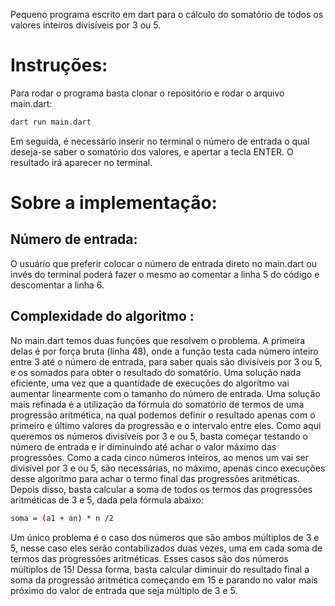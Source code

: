 Pequeno programa escrito em dart para o cálculo do somatório de todos os valores inteiros divisíveis por 3 ou 5.

# Instruções:
Para rodar o programa basta clonar o repositório e rodar o arquivo main.dart:

```sh
dart run main.dart 
```
Em seguida, é necessário inserir no terminal o número de entrada o qual deseja-se saber o somatório dos valores, e apertar a tecla ENTER. O resultado irá aparecer no terminal.

# Sobre a implementação:

## Número de entrada:
O usuário que preferir colocar o número de entrada direto no main.dart ou invés do terminal poderá fazer o mesmo ao comentar a linha 5 do código e descomentar a linha 6.

## Complexidade do algoritmo :
No main.dart temos duas funções que resolvem o problema. A primeira delas é por força bruta (linha 48), onde a função testa cada número inteiro entre 3 até o número de entrada, para saber quais são divisíveis por 3 ou 5, e os somados para obter o resultado do somatório. Uma solução nada eficiente, uma vez que a quantidade de execuções do algoritmo vai aumentar linearmente com o tamanho do número de entrada.
Uma solução mais refinada é a utilização da fórmula do somatório de termos de uma progressão aritmética, na qual podemos definir o resultado apenas com o primeiro e último valores da progressão e o intervalo entre eles. Como aqui queremos os números divisíveis por 3 e ou 5, basta começar testando o número de entrada e ir diminuindo até achar o valor máximo das progressões. Como a cada cinco números inteiros, ao menos um vai ser divisível por 3 e ou 5, são necessárias, no máximo, apenas cinco execuções desse algoritmo para achar o termo final das progressões aritméticas. Depois disso, basta calcular a soma de todos os termos das progressões aritméticas de 3 e 5, dada pela fórmula abaixo:

```sh
soma = (a1 + an) * n /2
```

Um único problema é o caso dos números que são ambos múltiplos de 3 e 5, nesse caso eles serão contabilizados duas vezes, uma em cada soma de termos das progressões aritméticas. Esses casos são dos números múltiplos de 15! Dessa forma, basta calcular diminuir do resultado final a soma da progressão aritmética começando em 15 e parando no valor mais próximo do valor de entrada que seja múltiplo de 3 e 5.


